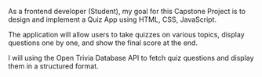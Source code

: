 As a frontend developer (Student), my goal for this Capstone Project is to design and implement a Quiz App using HTML, CSS, JavaScript.

The application will allow users to take quizzes on various topics, display questions one by one, and show the final score at the end.

I will using the Open Trivia Database API to fetch quiz questions and display them in a structured format.
